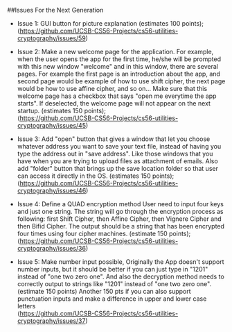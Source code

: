 ##Issues For the Next Generation 

* Issue 1: GUI button for picture explanation
          (estimates 100 points);
<br />(https://github.com/UCSB-CS56-Projects/cs56-utilities-cryptography/issues/59)

* Issue 2: Make a new welcome page for the application. For example, when the user opens the app
           for the first time, he/she will be prompted with this new window "welcome" and 
           in this window, there are several pages. For example the first page is an introduction
           about the app, and second page would be example of how to use shift cipher, the next 
           page would be how to use affine cipher, and so on... Make sure that this welcome page
           has a checkbox that says "open me everytime the app starts". If deselected, the welcome
           page will not appear on the next startup. (estimates 150 points);
<br />(https://github.com/UCSB-CS56-Projects/cs56-utilities-cryptography/issues/45)

* Issue 3: Add "open" button that gives a window that let you choose whatever address you want 
           to save your text file, instead of having you type the address out in "save address". 
           Like those windows that you have when you are trying to upload files as attachment of emails. 
           Also add "folder" button that brings up the save location folder so that user can access
           it directly in the OS. (estimates 150 points); 
<br />(https://github.com/UCSB-CS56-Projects/cs56-utilities-cryptography/issues/46)

* Issue 4: Define a QUAD encryption method User need to input four keys and just one string. 
           The string will go through the encryption process as following: first Shift Cipher, 
           then Affine Cipher, then Vignere Cipher and then Bifid Cipher. The output should be a 
           string that has been encrypted four times using four cipher machines.  (estimate 150 points);
<br />(https://github.com/UCSB-CS56-Projects/cs56-utilities-cryptography/issues/36)

* Issue 5: Make number input possible, Originally the App doesn't support number inputs, but it 
           should be better if you can just type in "1201" instead of "one two zero one". And also 
           the decryption method needs to correctly output to strings like "1201" instead of "one 
           two zero one". (estimate 150 points) Another 150 pts if you can also support punctuation 
           inputs and make a difference in upper and lower case letters
<br />(https://github.com/UCSB-CS56-Projects/cs56-utilities-cryptography/issues/37)
